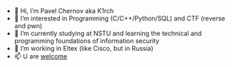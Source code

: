 - 👋 Hi, I’m Pavel Chernov aka K1rch
- 👀 I’m interested in Programming (C/C++/Python/SQL) and CTF (reverse and pwn)
- 🌱 I’m currently studying at NSTU and learning the technical and programming foundations of information security
- 💞️ I’m working in Eltex (like Cisco, but in Russia)
- 📫 U are <a href="https://t.me/K001rch">welcome</a>
